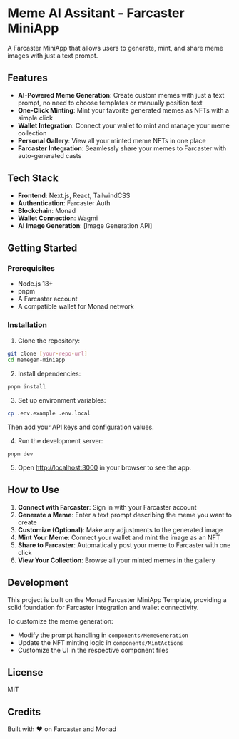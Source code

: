# Meme AI Assitant - Farcaster MiniApp

A Farcaster MiniApp that allows users to generate, mint, and share meme images with just a text prompt.

## Features

- **AI-Powered Meme Generation**: Create custom memes with just a text prompt, no need to choose templates or manually position text
- **One-Click Minting**: Mint your favorite generated memes as NFTs with a simple click
- **Wallet Integration**: Connect your wallet to mint and manage your meme collection
- **Personal Gallery**: View all your minted meme NFTs in one place
- **Farcaster Integration**: Seamlessly share your memes to Farcaster with auto-generated casts

## Tech Stack

- **Frontend**: Next.js, React, TailwindCSS
- **Authentication**: Farcaster Auth
- **Blockchain**: Monad
- **Wallet Connection**: Wagmi
- **AI Image Generation**: [Image Generation API]

## Getting Started

### Prerequisites

- Node.js 18+
- pnpm
- A Farcaster account
- A compatible wallet for Monad network

### Installation

1. Clone the repository:

```bash
git clone [your-repo-url]
cd memegen-miniapp
```

2. Install dependencies:

```bash
pnpm install
```

3. Set up environment variables:

```bash
cp .env.example .env.local
```

Then add your API keys and configuration values.

4. Run the development server:

```bash
pnpm dev
```

5. Open [http://localhost:3000](http://localhost:3000) in your browser to see the app.

## How to Use

1. **Connect with Farcaster**: Sign in with your Farcaster account
2. **Generate a Meme**: Enter a text prompt describing the meme you want to create
3. **Customize (Optional)**: Make any adjustments to the generated image
4. **Mint Your Meme**: Connect your wallet and mint the image as an NFT
5. **Share to Farcaster**: Automatically post your meme to Farcaster with one click
6. **View Your Collection**: Browse all your minted memes in the gallery

## Development

This project is built on the Monad Farcaster MiniApp Template, providing a solid foundation for Farcaster integration and wallet connectivity.

To customize the meme generation:

- Modify the prompt handling in `components/MemeGeneration`
- Update the NFT minting logic in `components/MintActions`
- Customize the UI in the respective component files

## License

MIT

## Credits

Built with ❤️ on Farcaster and Monad
